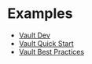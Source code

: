 # Examples

- [Vault Dev](https://github.com/hashicorp/vault-guides/tree/master/operations/provision-vault/dev/terraform-aws)
- [Vault Quick Start](https://github.com/hashicorp/vault-guides/tree/master/operations/provision-vault/quick-start/terraform-aws)
- [Vault Best Practices](https://github.com/hashicorp/vault-guides/tree/master/operations/provision-vault/best-practices/terraform-aws)
